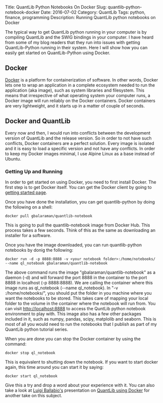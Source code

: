 Title: QuantLib Python Notebooks On Docker
Slug: quantlib-python-notebook-docker
Date: 2016-07-02
Category: QuantLib
Tags: python, finance, programming
Description: Running QuantLib python notebooks on Docker


The typical way to get QuantLib python running in your computer
is by compiling QuantLib and the SWIG bindings in your computer.
I have heard from some of my blog readers that they run into issues
with getting QuantLib-Python running in their system. Here I will show
how you can easily get started on QuantLib-Python using Docker.

## Docker

[Docker](https://www.docker.com/what-docker) is a platform for containerization of software. 
In other words, Docker lets one to wrap an application in a complete ecosystem needed to run
the application (aka image), such as system libraries and filesystem. This means that irrespective of
what operating system your computer runs, a Docker image will run reliably on the Docker containers. 
Docker containers are very lightweight, and it starts up in a matter of couple of seconds.

## Docker and QuantLib

Every now and then, I would run into conflicts between the development version of QuantLib and 
the release version.  So in order to not have such conflicts, Docker containers are a perfect 
solution. Every image is isolated and it is easy to load a specific version and not have any 
conflicts. In order to keep my Docker images minimal, I use Alpine Linux as a base instead of Ubuntu.

 


### Getting Up and Running

In order to get started on using Docker, you need to first install Docker. The first step
is to get Docker itself. You can get the Docker client by going to 
[getting started page](https://www.docker.com/products/docker).

Once you have done the installation, you can get quantlib-python by doing the following
on a shell:

	docker pull gbalaraman/quantlib-notebook

This is going to pull the quantlib-notebook image from Docker Hub. This process takes a few 
seconds. Think of this as the same as downloading an installer for a software.


Once you have the image downloaded, you can run quantlib-python notebooks by donig the following:

	docker run -d -p 8888:8888 -v <your notebook folder>:/home/notebooks/ --name ql_notebook gbalaraman/quantlib-notebook 

The above command runs the image "gbalaraman/quantlib-notebook" as a daemon (-d) and
will forward the port 8888 in the container to the port 8888 in localhost (-p 8888:8888).
We are calling the container where this image runs as ql_notebook (--name ql_notebook). 
In "-v <your notebook folder>:/home/notebooks/", you should put the folder in you machine
where you want the notebooks to be stored. This takes care of mapping your local folder
to the volume in the container where the notebook will run from.
You can visit [http://localhost:8888](http://localhost:8888) to access the QuntLib python 
notebook environment to play with. This image also has a few other packages included in it, 
such as numpy, pandas, scipy, matplolib and seaborn. This is most of
all you would need to run the notebooks that I publish as part of my QuantLib python tutorial
series. 

When you are done you can stop the Docker container by using the command:

	docker stop ql_notebook

This is equivalent to shutting down the notebook. If you want to start docker again,
this time around you can start it by saying:
	
	docker start ql_notebook


Give this a try and drop a word about your experience with it. You can also take a look at
[Luigi Ballabio's](http://www.implementingquantlib.com/) presentation on 
[QuantLib using Docker](https://www.youtube.com/watch?v=LZbsxs_VGtQ) for another take on 
this subject.













